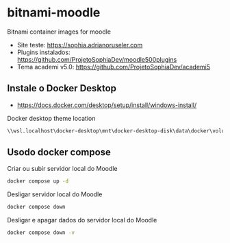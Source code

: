 # bitnami-moodle
Bitnami container images for moodle

- Site teste: https://sophia.adrianoruseler.com
- Plugins instalados: https://github.com/ProjetoSophiaDev/moodle500plugins
- Tema academi v5.0: https://github.com/ProjetoSophiaDev/academi5
  
## Instale o Docker Desktop
- https://docs.docker.com/desktop/setup/install/windows-install/

Docker desktop theme location
```bash
\\wsl.localhost\docker-desktop\mnt\docker-desktop-disk\data\docker\volumes\sophiadev-mariadb_moodle_data\_data\theme
```

## Usodo docker compose
Criar ou subir servidor local do Moodle
```bash
docker compose up -d
```
Desligar servidor local do Moodle
```bash
docker compose down
```

Desligar e apagar dados do servidor local do Moodle
```bash
docker compose down -v
```
